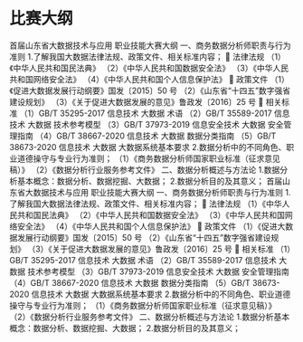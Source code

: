 # 比赛大纲
首届山东省大数据技术与应用
职业技能大赛大纲
一、商务数据分析师职责与行为准则
1.了解我国大数据法律法规、政策文件、相关标准内容；
 法律法规
（1）《中华人民共和国民法典》
（2）《中华人民共和国数据安全法》
（3）《中华人民共和国网络安全法》
（4）《中华人民共和国个人信息保护法》
 政策文件
（1）《促进大数据发展行动纲要》国发〔2015〕50 号
（2）《山东省“十四五”数字强省建设规划》
（3）《关于促进大数据发展的意见》鲁政发〔2016〕25 号
 相关标准
（1）GB/T 35295-2017 信息技术 大数据 术语
（2）GB/T 35589-2017 信息技术 大数据 技术参考模型
（3）GB/T 37973-2019 信息安全技术 大数据 安全管理指南
（4）GB/T 38667-2020 信息技术 大数据 数据分类指南
（5）GB/T 38673-2020 信息技术 大数据 大数据系统基本要求
2.数据分析中的不同角色、职业道德操守与专业行为准则；
（1）《商务数据分析师国家职业标准（征求意见稿）》
（2）《数据分析行业服务参考文件》
二、数据分析概述与方法论
1.数据分析基本概念：数据分析、数据挖掘、大数据；
2.数据分析目的及其意义；
首届山东省大数据技术与应用
职业技能大赛大纲
一、商务数据分析师职责与行为准则
1.了解我国大数据法律法规、政策文件、相关标准内容；
 法律法规
（1）《中华人民共和国民法典》
（2）《中华人民共和国数据安全法》
（3）《中华人民共和国网络安全法》
（4）《中华人民共和国个人信息保护法》
 政策文件
（1）《促进大数据发展行动纲要》国发〔2015〕50 号
（2）《山东省“十四五”数字强省建设规划》
（3）《关于促进大数据发展的意见》鲁政发〔2016〕25 号
 相关标准
（1）GB/T 35295-2017 信息技术 大数据 术语
（2）GB/T 35589-2017 信息技术 大数据 技术参考模型
（3）GB/T 37973-2019 信息安全技术 大数据 安全管理指南
（4）GB/T 38667-2020 信息技术 大数据 数据分类指南
（5）GB/T 38673-2020 信息技术 大数据 大数据系统基本要求
2.数据分析中的不同角色、职业道德操守与专业行为准则；
（1）《商务数据分析师国家职业标准（征求意见稿）》
（2）《数据分析行业服务参考文件》
二、数据分析概述与方法论
1.数据分析基本概念：数据分析、数据挖掘、大数据；
2.数据分析目的及其意义；
